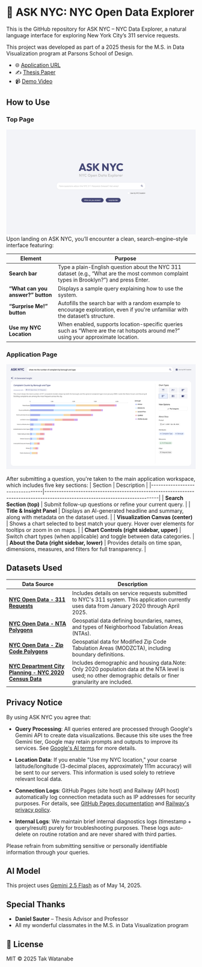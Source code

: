 # 🗽 ASK NYC: NYC Open Data Explorer

This is the GitHub repository for ASK NYC – NYC Data Explorer, a natural language interface for exploring New York City’s 311 service requests.

This project was developed as part of a 2025 thesis for the M.S. in Data Visualization program at Parsons School of Design. 
- 🌐 [Application URL](https://takumanken.github.io/thesis/application/frontend/index.html)
- ✍️ [Thesis Paper](https://github.com/takumanken/thesis/blob/main/A%20Natural%20Language%20Interface%20for%20Exploring%20NYC%20Open%20Data_%20Enhancing%20Public%20Access%20to%20Data.pdf)
- 📹 [Demo Video](https://drive.google.com/file/d/1SkV6AFB3EMg4uR__qWwvjVxzxlrXK5dw/view)

## How to Use

### Top Page
![top image](images/top_page.png)
Upon landing on ASK NYC, you’ll encounter a clean, search-engine–style interface featuring:

| Element                           | Purpose                                                                                                                                                                                           |
| --------------------------------- | ------------------------------------------------------------------------------------------------------------------------------------------------------------------------------------------------- |
| **Search bar**                    | Type a plain-English question about the NYC 311 dataset (e.g., “What are the most common complaint types in Brooklyn?”) and press Enter.|
| **“What can you answer?” button** | Displays a sample query explaining how to use the system.|
| **“Surprise Me!” button**         | Autofills the search bar with a random example to encourage exploration, even if you're unfamiliar with the dataset’s structure. |
| **Use my NYC Location** | When enabled, supports location-specific queries such as “Where are the rat hotspots around me?” using your approximate location. |

### Application Page
![application image](images/application_page.png)

After submitting a question, you're taken to the main application workspace, which includes five key sections:
| Section                         | Description                                                                                                                 |
|---------------------------------|-----------------------------------------------------------------------------------------------------------------------------|
| **Search Section (top)**        | Submit follow-up questions or refine your current query.                                                                   |
| **Title & Insight Panel**       | Displays an AI-generated headline and summary, along with metadata on the dataset used.                                    |
| **Visualization Canvas (center)** | Shows a chart selected to best match your query. Hover over elements for tooltips or zoom in on maps.                    |
| **Chart Controls (right sidebar, upper)** | Switch chart types (when applicable) and toggle between data categories.                                      |
| **About the Data (right sidebar, lower)** | Provides details on time span, dimensions, measures, and filters for full transparency.                     |


## Datasets Used
| Data Source                           | Description                                                                                                                                                                                          |
| --------------------------------- | ------------------------------------------------------------------------------------------------------------------------------------------------------------------------------------------------- |
| [**NYC Open Data - 311 Requests**](https://data.cityofnewyork.us/Social-Services/311-Service-Requests-from-2010-to-Present/erm2-nwe9/about_data) | Includes details on service requests submitted to NYC's 311 system. This application currently uses data from January 2020 through April 2025.|
| [**NYC Open Data - NTA Polygons**](https://data.cityofnewyork.us/City-Government/2020-Neighborhood-Tabulation-Areas-NTAs-/9nt8-h7nd/about_data) | Geospatial data defining boundaries, names, and types of Neighborhood Tabulation Areas (NTAs).|
| [**NYC Open Data - Zip Code Polygons**](https://data.cityofnewyork.us/Health/Modified-Zip-Code-Tabulation-Areas-MODZCTA-/pri4-ifjk/about_data) | Geospatial data for Modified Zip Code Tabulation Areas (MODZCTA), including boundary definitions.|
| [**NYC Department City Planning - NYC 2020 Census Data**](https://www.nyc.gov/content/planning/pages/resources/datasets/decennial-census) | Includes demographic and housing data.Note: Only 2020 population data at the NTA level is used; no other demographic details or finer granularity are included.|


## Privacy Notice

By using ASK NYC you agree that:

- **Query Processing**: All queries entered are processed through Google's Gemini API to create data visualizations. Because this site uses the free Gemini tier, Google may retain prompts and outputs to improve its services. See [Google's AI terms](https://ai.google.dev/terms) for more details.

- **Location Data**: If you enable "Use my NYC location," your coarse latitude/longitude (3-decimal places, approximately 111m accuracy) will be sent to our servers. This information is used solely to retrieve relevant local data.

- **Connection Logs**: GitHub Pages (site host) and Railway (API host) automatically log connection metadata such as IP addresses for security purposes. For details, see [GitHub Pages documentation](https://docs.github.com/en/pages/getting-started-with-github-pages/what-is-github-pages#data-collection) and [Railway's privacy policy](https://railway.com/legal/privacy).

- **Internal Logs**: We maintain brief internal diagnostics logs (timestamp + query/result) purely for troubleshooting purposes. These logs auto-delete on routine rotation and are never shared with third parties.

Please refrain from submitting sensitive or personally identifiable information through your queries.

## AI Model
This project uses [Gemini 2.5 Flash](https://cloud.google.com/vertex-ai/generative-ai/docs/models/gemini/2-5-flash) as of May 14, 2025.

## Special Thanks
- **Daniel Sauter** – Thesis Advisor and Professor
- All my wonderful classmates in the M.S. in Data Visualization program

## 📄 License

MIT © 2025 Tak Watanabe

